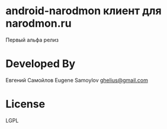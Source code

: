 android-narodmon клиент для narodmon.ru
================

Первый альфа релиз

Developed By
============
Евгений Самойлов
Eugene Samoylov ghelius@gmail.com

License
=======
LGPL
